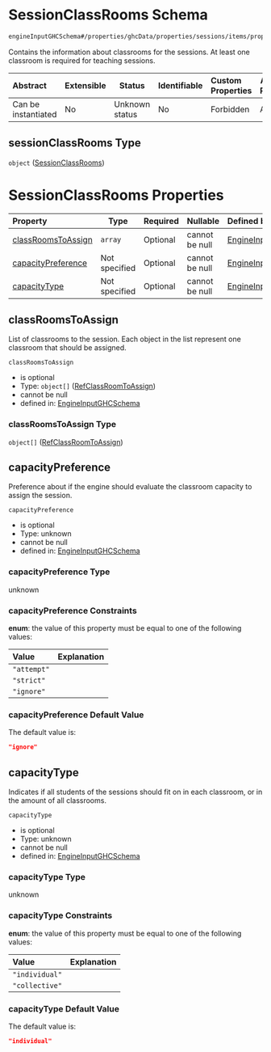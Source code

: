 # SessionClassRooms Schema

```txt
engineInputGHCSchema#/properties/ghcData/properties/sessions/items/properties/sessionClassRooms
```

Contains the information about classrooms for the sessions. At least one classroom  is required for teaching sessions.


| Abstract            | Extensible | Status         | Identifiable | Custom Properties | Additional Properties | Access Restrictions | Defined In                                                         |
| :------------------ | ---------- | -------------- | ------------ | :---------------- | --------------------- | ------------------- | ------------------------------------------------------------------ |
| Can be instantiated | No         | Unknown status | No           | Forbidden         | Allowed               | none                | [ghc.schema.json\*](../out/ghc.schema.json "open original schema") |

## sessionClassRooms Type

`object` ([SessionClassRooms](ghc-properties-ghcdata-properties-sessions-session-properties-sessionclassrooms.md))

# SessionClassRooms Properties

| Property                                  | Type          | Required | Nullable       | Defined by                                                                                                                                                                                                                                                               |
| :---------------------------------------- | ------------- | -------- | -------------- | :----------------------------------------------------------------------------------------------------------------------------------------------------------------------------------------------------------------------------------------------------------------------- |
| [classRoomsToAssign](#classroomstoassign) | `array`       | Optional | cannot be null | [EngineInputGHCSchema](ghc-properties-ghcdata-properties-sessions-session-properties-sessionclassrooms-properties-classroomstoassign.md "engineInputGHCSchema#/properties/ghcData/properties/sessions/items/properties/sessionClassRooms/properties/classRoomsToAssign") |
| [capacityPreference](#capacitypreference) | Not specified | Optional | cannot be null | [EngineInputGHCSchema](ghc-properties-ghcdata-properties-sessions-session-properties-sessionclassrooms-properties-capacitypreference.md "engineInputGHCSchema#/properties/ghcData/properties/sessions/items/properties/sessionClassRooms/properties/capacityPreference") |
| [capacityType](#capacitytype)             | Not specified | Optional | cannot be null | [EngineInputGHCSchema](ghc-properties-ghcdata-properties-sessions-session-properties-sessionclassrooms-properties-capacitytype.md "engineInputGHCSchema#/properties/ghcData/properties/sessions/items/properties/sessionClassRooms/properties/capacityType")             |

## classRoomsToAssign

List of classrooms to the session. Each object in the list represent one classroom that should be assigned.


`classRoomsToAssign`

-   is optional
-   Type: `object[]` ([RefClassRoomToAssign](ghc-properties-ghcdata-properties-sessions-session-properties-sessionclassrooms-properties-classroomstoassign-refclassroomtoassign.md))
-   cannot be null
-   defined in: [EngineInputGHCSchema](ghc-properties-ghcdata-properties-sessions-session-properties-sessionclassrooms-properties-classroomstoassign.md "engineInputGHCSchema#/properties/ghcData/properties/sessions/items/properties/sessionClassRooms/properties/classRoomsToAssign")

### classRoomsToAssign Type

`object[]` ([RefClassRoomToAssign](ghc-properties-ghcdata-properties-sessions-session-properties-sessionclassrooms-properties-classroomstoassign-refclassroomtoassign.md))

## capacityPreference

Preference about if the engine should evaluate the classroom capacity to assign the session.


`capacityPreference`

-   is optional
-   Type: unknown
-   cannot be null
-   defined in: [EngineInputGHCSchema](ghc-properties-ghcdata-properties-sessions-session-properties-sessionclassrooms-properties-capacitypreference.md "engineInputGHCSchema#/properties/ghcData/properties/sessions/items/properties/sessionClassRooms/properties/capacityPreference")

### capacityPreference Type

unknown

### capacityPreference Constraints

**enum**: the value of this property must be equal to one of the following values:

| Value       | Explanation |
| :---------- | ----------- |
| `"attempt"` |             |
| `"strict"`  |             |
| `"ignore"`  |             |

### capacityPreference Default Value

The default value is:

```json
"ignore"
```

## capacityType

Indicates if all students of the sessions should fit on in each classroom, or in the amount of all classrooms.


`capacityType`

-   is optional
-   Type: unknown
-   cannot be null
-   defined in: [EngineInputGHCSchema](ghc-properties-ghcdata-properties-sessions-session-properties-sessionclassrooms-properties-capacitytype.md "engineInputGHCSchema#/properties/ghcData/properties/sessions/items/properties/sessionClassRooms/properties/capacityType")

### capacityType Type

unknown

### capacityType Constraints

**enum**: the value of this property must be equal to one of the following values:

| Value          | Explanation |
| :------------- | ----------- |
| `"individual"` |             |
| `"collective"` |             |

### capacityType Default Value

The default value is:

```json
"individual"
```

